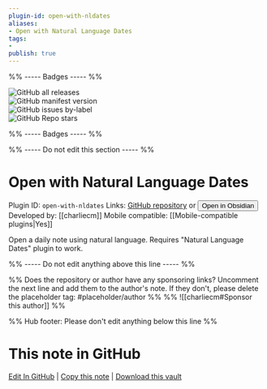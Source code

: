 ```yaml
---
plugin-id: open-with-nldates
aliases:
- Open with Natural Language Dates
tags: 
- 
publish: true
---
```


%% ----- Badges ----- %%

![GitHub all releases](https://img.shields.io/github/downloads/charliecm/obsidian-open-with-nldates/total?color=573E7A&logo=github&style=for-the-badge)   
![GitHub manifest version](https://img.shields.io/github/manifest-json/v/charliecm/obsidian-open-with-nldates?color=573E7A&logo=github&style=for-the-badge)   
![GitHub issues by-label](https://img.shields.io/github/issues/charliecm/obsidian-open-with-nldates/help%20wanted?color=573E7A&logo=github&style=for-the-badge)   
![GitHub Repo stars](https://img.shields.io/github/stars/charliecm/obsidian-open-with-nldates?color=573E7A&logo=github&style=for-the-badge)

%% ----- Badges ----- %%

%% ----- Do not edit this section ----- %%

# Open with Natural Language Dates

Plugin ID: `open-with-nldates`
Links: [GitHub repository](https://github.com/charliecm/obsidian-open-with-nldates) or [<button id=HH>Open in Obsidian</button>](obsidian://show-plugin?id=open-with-nldates)
Developed by: [[charliecm]]
Mobile compatible: [[Mobile-compatible plugins|Yes]]

Open a daily note using natural language. Requires "Natural Language Dates" plugin to work.

%% ----- Do not edit anything above this line ----- %% 

%% Does the repository or author have any sponsoring links? Uncomment the next line and add them to the author's note. If they don't, please delete the placeholder tag: #placeholder/author %%
%% ![[charliecm#Sponsor this author]] %%

%% Hub footer: Please don't edit anything below this line %%

# This note in GitHub

<span class="git-footer">[Edit In GitHub](https://github.dev/obsidian-community/obsidian-hub/blob/main/02%20-%20Community%20Expansions/02.05%20All%20Community%20Expansions/Plugins/open-with-nldates.md "git-hub-edit-note") | [Copy this note](https://raw.githubusercontent.com/obsidian-community/obsidian-hub/main/02%20-%20Community%20Expansions/02.05%20All%20Community%20Expansions/Plugins/open-with-nldates.md "git-hub-copy-note") | [Download this vault](https://github.com/obsidian-community/obsidian-hub/archive/refs/heads/main.zip "git-hub-download-vault") </span>
